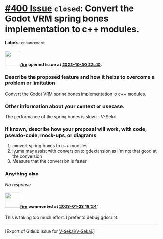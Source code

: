 # [\#400 Issue](https://github.com/V-Sekai/V-Sekai/issues/400) `closed`: Convert the Godot VRM spring bones implementation to c++ modules.
**Labels**: `enhancement`


#### <img src="https://avatars.githubusercontent.com/u/32321?u=c2e06a3d2b49a467aa907e54aa259516440267cc&v=4" width="50">[fire](https://github.com/fire) opened issue at [2022-10-30 23:40](https://github.com/V-Sekai/V-Sekai/issues/400):

### Describe the proposed feature and how it helps to overcome a problem or limitation

Convert the Godot VRM spring bones implementation to c++ modules.

### Other information about your context or usecase.

The performance of the spring bones is slow in V-Sekai.

### If known, describe how your proposal will work, with code, pseudo-code, mock-ups, or diagrams

1. convert spring bones to c++ modules
2. lyuma may assist with conversion to gdextension as I'm not that good at the conversion
3. Measure that the conversion is faster

### Anything else

_No response_

#### <img src="https://avatars.githubusercontent.com/u/32321?u=c2e06a3d2b49a467aa907e54aa259516440267cc&v=4" width="50">[fire](https://github.com/fire) commented at [2023-01-23 18:24](https://github.com/V-Sekai/V-Sekai/issues/400#issuecomment-1400787153):

This is taking too much effort. I prefer to debug gdscript.


-------------------------------------------------------------------------------



[Export of Github issue for [V-Sekai/V-Sekai](https://github.com/V-Sekai/V-Sekai).]
